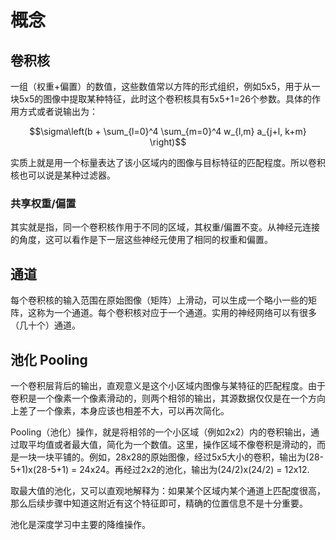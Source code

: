 # 概念

## 卷积核

一组（权重+偏置）的数值，这些数值常以方阵的形式组织，例如5x5，用于从一块5x5的图像中提取某种特征，此时这个卷积核具有5x5+1=26个参数。具体的作用方式或者说输出为：

$$\sigma\left(b + \sum_{l=0}^4 \sum_{m=0}^4  w_{l,m} a_{j+l, k+m} \right)$$

实质上就是用一个标量表达了该小区域内的图像与目标特征的匹配程度。所以卷积核也可以说是某种过滤器。

### 共享权重/偏置
其实就是指，同一个卷积核作用于不同的区域，其权重/偏置不变。从神经元连接的角度，这可以看作是下一层这些神经元使用了相同的权重和偏置。

## 通道

每个卷积核的输入范围在原始图像（矩阵）上滑动，可以生成一个略小一些的矩阵，这称为一个通道。每个卷积核对应于一个通道。实用的神经网络可以有很多（几十个）通道。

## 池化 Pooling

一个卷积层背后的输出，直观意义是这个小区域内图像与某特征的匹配程度。由于卷积是一个像素一个像素滑动的，则两个相邻的输出，其源数据仅仅是在一个方向上差了一个像素，本身应该也相差不大，可以再次简化。

Pooling（池化）操作，就是将相邻的一个小区域（例如2x2）内的卷积输出，通过取平均值或者最大值，简化为一个数值。这里，操作区域不像卷积是滑动的，而是一块一块平铺的。例如，28x28的原始图像，经过5x5大小的卷积，输出为(28-5+1)x(28-5+1) = 24x24。再经过2x2的池化，输出为(24/2)x(24/2) = 12x12.

取最大值的池化，又可以直观地解释为：如果某个区域内某个通道上匹配度很高，那么后续步骤中知道这附近有这个特征即可，精确的位置信息不是十分重要。

池化是深度学习中主要的降维操作。